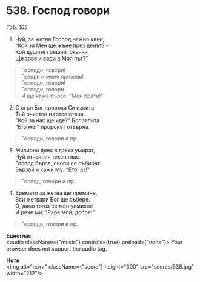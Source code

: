 # 538. Господ говори  

*Tab. 165*  

1. Чуй, за жетва Господ нежно кани,  
"Кой за Мен ще жъне през денът? -  
Кой душите грешни, окаяни  
Ще зове и води в Моя път?"  

> Господи, говори!  
> Говори и мене призови!  
> Господи, говори!  
> Господи, говори  
> И ще кажа бързо: "Мен прати!"  

2. С огън Бог пророка Си изпита,  
Тъй очистен и готов стана.  
"Кой за нас ще иде?" Бог запита  
"Ето ме!" пророкът отвърна.  

> Господи, говори и пр.  

3. Милиони днес в греха умират,  
Чуй отчаяния техен глас.  
Господ бърза, снопи се събират.  
Бързай и кажи Му: "Ето, аз!"  

> Господ, говори и пр.  

4. Времето за жетва ще премине,  
Вси жетвари Бог ще събере.  
О, дано тогаз се мен усмихне  
И рече ми: "Рабе мой, добре!"  

> Господи, говори и пр.  

__Едноглас__  
<audio className={"music"} controls={true} preload={"none"}><source src="transp/538.mp3" type="audio/mpeg"/>
Your browser does not support the audio tag.
</audio>  

__Ноти__  
<img alt="ноти" className={"score"} height="300" src="scores/538.jpg" width="212"/>
